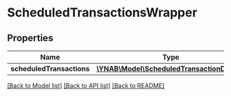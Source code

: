 # ScheduledTransactionsWrapper

## Properties
Name | Type | Description | Notes
------------ | ------------- | ------------- | -------------
**scheduledTransactions** | [**\YNAB\Model\ScheduledTransactionDetail[]**](ScheduledTransactionDetail.md) |  | 

[[Back to Model list]](../README.md#documentation-for-models) [[Back to API list]](../README.md#documentation-for-api-endpoints) [[Back to README]](../README.md)


